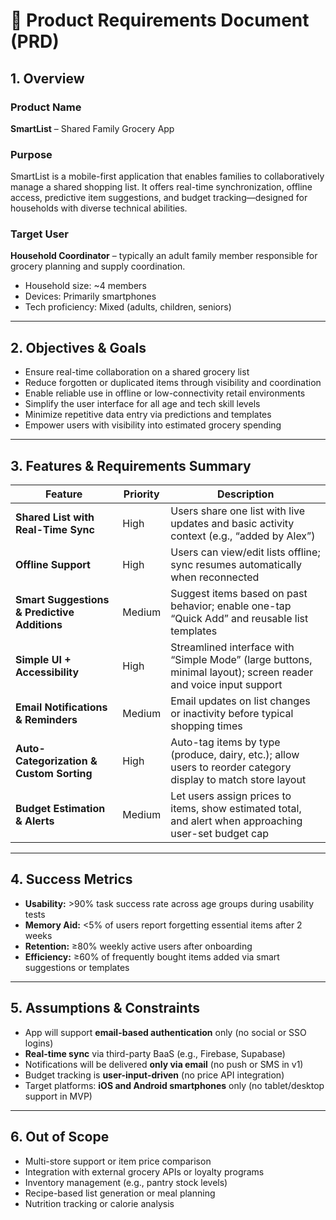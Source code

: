 # 📝 Product Requirements Document (PRD)

## 1. Overview

### Product Name
**SmartList** – Shared Family Grocery App

### Purpose
SmartList is a mobile-first application that enables families to collaboratively manage a shared shopping list. It offers real-time synchronization, offline access, predictive item suggestions, and budget tracking—designed for households with diverse technical abilities.

### Target User
**Household Coordinator** – typically an adult family member responsible for grocery planning and supply coordination.
- Household size: ~4 members
- Devices: Primarily smartphones
- Tech proficiency: Mixed (adults, children, seniors)

---

## 2. Objectives & Goals

- Ensure real-time collaboration on a shared grocery list
- Reduce forgotten or duplicated items through visibility and coordination
- Enable reliable use in offline or low-connectivity retail environments
- Simplify the user interface for all age and tech skill levels
- Minimize repetitive data entry via predictions and templates
- Empower users with visibility into estimated grocery spending

---

## 3. Features & Requirements Summary

| Feature                                  | Priority | Description |
|------------------------------------------|----------|-------------|
| **Shared List with Real-Time Sync**      | High     | Users share one list with live updates and basic activity context (e.g., “added by Alex”) |
| **Offline Support**                      | High     | Users can view/edit lists offline; sync resumes automatically when reconnected |
| **Smart Suggestions & Predictive Additions** | Medium | Suggest items based on past behavior; enable one-tap “Quick Add” and reusable list templates |
| **Simple UI + Accessibility**            | High     | Streamlined interface with “Simple Mode” (large buttons, minimal layout); screen reader and voice input support |
| **Email Notifications & Reminders**      | Medium   | Email updates on list changes or inactivity before typical shopping times |
| **Auto-Categorization & Custom Sorting** | High     | Auto-tag items by type (produce, dairy, etc.); allow users to reorder category display to match store layout |
| **Budget Estimation & Alerts**           | Medium   | Let users assign prices to items, show estimated total, and alert when approaching user-set budget cap |

---

## 4. Success Metrics

- **Usability:** >90% task success rate across age groups during usability tests
- **Memory Aid:** <5% of users report forgetting essential items after 2 weeks
- **Retention:** ≥80% weekly active users after onboarding
- **Efficiency:** ≥60% of frequently bought items added via smart suggestions or templates

---

## 5. Assumptions & Constraints

- App will support **email-based authentication** only (no social or SSO logins)
- **Real-time sync** via third-party BaaS (e.g., Firebase, Supabase)
- Notifications will be delivered **only via email** (no push or SMS in v1)
- Budget tracking is **user-input-driven** (no price API integration)
- Target platforms: **iOS and Android smartphones** only (no tablet/desktop support in MVP)

---

## 6. Out of Scope

- Multi-store support or item price comparison
- Integration with external grocery APIs or loyalty programs
- Inventory management (e.g., pantry stock levels)
- Recipe-based list generation or meal planning
- Nutrition tracking or calorie analysis
